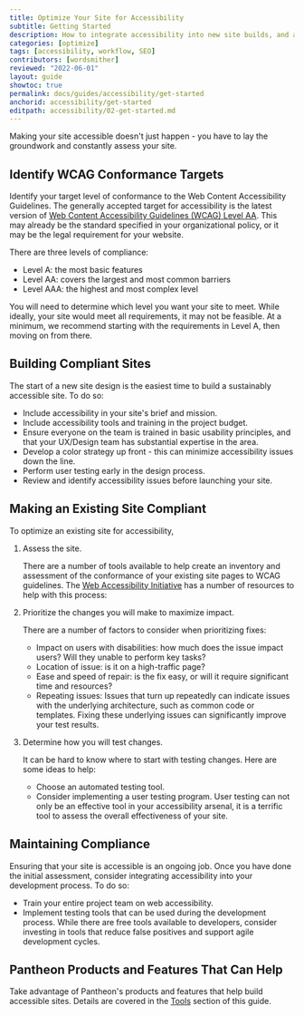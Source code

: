```yaml
---
title: Optimize Your Site for Accessibility
subtitle: Getting Started
description: How to integrate accessibility into new site builds, and audit existing sites.
categories: [optimize]
tags: [accessibility, workflow, SEO]
contributors: [wordsmither]
reviewed: "2022-06-01"
layout: guide
showtoc: true
permalink: docs/guides/accessibility/get-started
anchorid: accessibility/get-started
editpath: accessibility/02-get-started.md
---
```


Making your site accessible doesn't just happen - you have to lay the groundwork and constantly assess your site.

## Identify WCAG Conformance Targets

Identify your target level of conformance to the Web Content Accessibility Guidelines. The generally accepted target for accessibility is the latest version of [Web Content Accessibility Guidelines (WCAG) Level AA](https://www.w3.org/WAI/standards-guidelines/wcag/). This may already be the standard specified in your organizational policy, or it may be the legal requirement for your website.

There are three levels of compliance:
- Level A: the most basic features
- Level AA: covers the largest and most common barriers 
- Level AAA: the highest and most complex level 

You will need to determine which level you want your site to meet.  While ideally, your site would meet all requirements, it may not be feasible.  At a minimum, we recommend starting with the requirements in Level A, then moving on from there.  

## Building Compliant Sites

The start of a new site design is the easiest time to build a sustainably accessible site. To do so:

- Include accessibility in your site's brief and mission.
- Include accessibility tools and training in the project budget.
- Ensure everyone on the team is trained in basic usability principles, and that your UX/Design team has substantial expertise in the area.
- Develop a color strategy up front - this can minimize accessibility issues down the line.
- Perform user testing early in the design process.
- Review and identify accessibility issues before launching your site.


## Making an Existing Site Compliant

To optimize an existing site for accessibility, 

1. Assess the site.

   There are a number of tools available to help create an inventory and assessment of the conformance of your existing site pages to WCAG guidelines. The [Web Accessibility Initiative](https://www.w3.org/WAI/test-evaluate/preliminary/) has a number of resources to help with this process:


2. Prioritize the changes you will make to maximize impact.

   There are a number of factors to consider when prioritizing fixes:
   - Impact on users with disabilities: how much does the issue impact users?  Will they unable to perform key tasks? 
   - Location of issue: is it on a high-traffic page?
   - Ease and speed of repair: is the fix easy, or will it require significant time and resources?
   - Repeating issues: Issues that turn up repeatedly can indicate issues with the underlying architecture, such as common code or templates.  Fixing these underlying issues can significantly improve your test results.

3. Determine how you will test changes.

   It can be hard to know where to start with testing changes.  Here are some ideas to help:
   - Choose an automated testing tool.
   - Consider implementing a user testing program.  User testing can not only be an effective tool in your accessibility arsenal, it is a terrific tool to assess the overall effectiveness of your site.

## Maintaining Compliance

Ensuring that your site is accessible is an ongoing job. Once you have done the initial assessment, consider integrating accessibility into your development process.  To do so:

- Train your entire project team on web accessibility.
- Implement testing tools that can be used during the development process.  While there are free tools available to developers, consider investing in tools that reduce false positives and support agile development cycles.

## Pantheon Products and Features That Can Help

Take advantage of Pantheon's products and features that help build accessible sites. Details are covered in the [Tools](/guides/accessibility/tools) section of this guide. 
